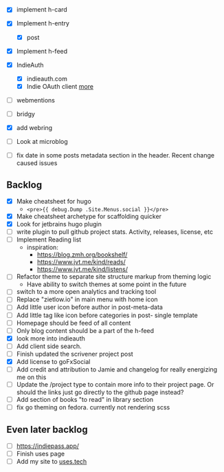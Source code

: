 ## 

- [x] implement h-card
- [x] Implement h-entry
  - [x] post
- [x] Implement h-feed
- [x] IndieAuth
  - [x] indieauth.com
  - [x] Indie OAuth client [more](https://indieweb.org/IndieAuth)
- [ ] webmentions
- [ ] bridgy
- [x] add webring

- [ ] Look at microblog
- [ ] fix date in some posts metadata section in the header. Recent change caused issues

## Backlog

- [x] Make cheatsheet for hugo
  - `<pre>{{ debug.Dump .Site.Menus.social }}</pre>`
- [x] Make cheatsheet archetype for scaffolding quicker
- [x] Look for jetbrains hugo plugin
- [ ] write plugin to pull github project stats. Activity, releases, license, etc
- [ ] Implement Reading list
  - inspiration: 
    - https://blog.zmh.org/bookshelf/
    - https://www.jvt.me/kind/reads/
    - https://www.jvt.me/kind/listens/
- [ ] Refactor theme to separate site structure markup from theming logic
  - Have ability to switch themes at some point in the future
- [ ] switch to a more open analytics and tracking tool
- [ ] Replace "zietlow.io" in main menu with home icon
- [ ] Add little user icon before author in post-meta-data
- [ ] Add little tag like icon before categories in post- single template
- [ ] Homepage should be feed of all content
- [ ] Only blog content should be a part of the h-feed
- [x] look more into indieauth
- [ ] Add client side search.
- [ ] Finish updated the scrivener project post 
- [x] Add license to goFxSocial
- [ ] Add credit and attribution to Jamie and changelog for really energizing me on this
- [ ] Update the /project type to contain more info to their project page. Or should the links just go directly to the github page instead?
- [ ] Add section of books "to read" in library section
- [ ] fix go theming on fedora. currently not rendering scss

## Even later backlog
- [ ] https://indiepass.app/
- [ ] Finish uses page
- [ ] Add my site to [uses.tech](https://github.com/wesbos/awesome-uses/)
